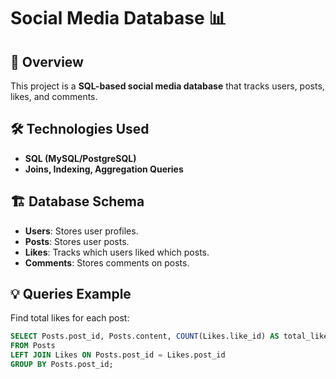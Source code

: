 # Social Media Database 📊

## 📌 Overview
This project is a **SQL-based social media database** that tracks users, posts, likes, and comments. 

## 🛠️ Technologies Used
- **SQL (MySQL/PostgreSQL)**
- **Joins, Indexing, Aggregation Queries**

## 🏗️ Database Schema
- **Users**: Stores user profiles.
- **Posts**: Stores user posts.
- **Likes**: Tracks which users liked which posts.
- **Comments**: Stores comments on posts.

## 💡 Queries Example
Find total likes for each post:
```sql
SELECT Posts.post_id, Posts.content, COUNT(Likes.like_id) AS total_likes
FROM Posts
LEFT JOIN Likes ON Posts.post_id = Likes.post_id
GROUP BY Posts.post_id;
